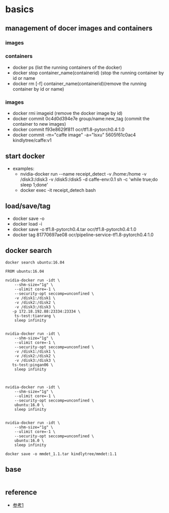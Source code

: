 # basics
## management of docer images and containers
### images
### containers
- docker ps (list the running containers of the docker)
- docker stop container_name(containerid) (stop the running container by id or name
- docker rm [-f] container_name(containerid)(remove the running container by id or name)

### images
- docker rmi imageid (remove the docker image by id)
- docker commit  0c4d0d394e7e group/name:new_tag (commit the container to new images)
- docker commit f93e8629f811 ocr/tf1.8-pytorch0.4:1.0
- docker commit -m="caffe image" -a="lsxu" 5605f61c0ac4 kindlytree/caffe:v1

## start docker
- examples:
  - nvidia-docker run --name receipt_detect -v /home:/home  -v /disk3:/disk3  -v /disk5:/disk5 -d  caffe-env:0.1 sh -c 'while true;do sleep 1;done'
  - docker exec -it receipt_detech bash

## load/save/tag
- docker save -o <path for generated tar file> <image name>
- docker load -i <path to image tar file>
- docker save -o tf1.8-pytorch0.4.tar ocr/tf1.8-pytorch0.4:1.0
- docker tag 81770697ae08 ocr/pipeline-service-tf1.8-pytorch0.4:1.0

## docker search
```
docker search ubuntu:16.04

FROM ubuntu:16.04

```


```
nvidia-docker run -idt \
    --shm-size="1g" \
    --ulimit core=-1 \
    --security-opt seccomp=unconfined \
    -v /disk1:/disk1 \
    -v /disk2:/disk2 \
    -v /disk3:/disk3 \
   -p 172.18.192.88:23334:23334 \
    ts-test:tianrang \
    sleep infinity


nvidia-docker run -idt \
    --shm-size="1g" \
    --ulimit core=-1 \
    --security-opt seccomp=unconfined \
    -v /disk1:/disk1 \
    -v /disk2:/disk2 \
    -v /disk3:/disk3 \
   ts-test:pingan06 \
    sleep infinity



nvidia-docker run -idt \
    --shm-size="1g" \
    --ulimit core=-1 \
    --security-opt seccomp=unconfined \
    ubuntu:16.0 \
    sleep infinity


nvidia-docker run -idt \
    --shm-size="1g" \
    --ulimit core=-1 \
    --security-opt seccomp=unconfined \
    ubuntu:16.0 \
    sleep infinity

docker save -o mmdet_1.1.tar kindlytree/mmdet:1.1
```

## base

```
```

## reference
- [参考1](http://www.docker.org.cn/book/docker/prepare-docker-5.html)